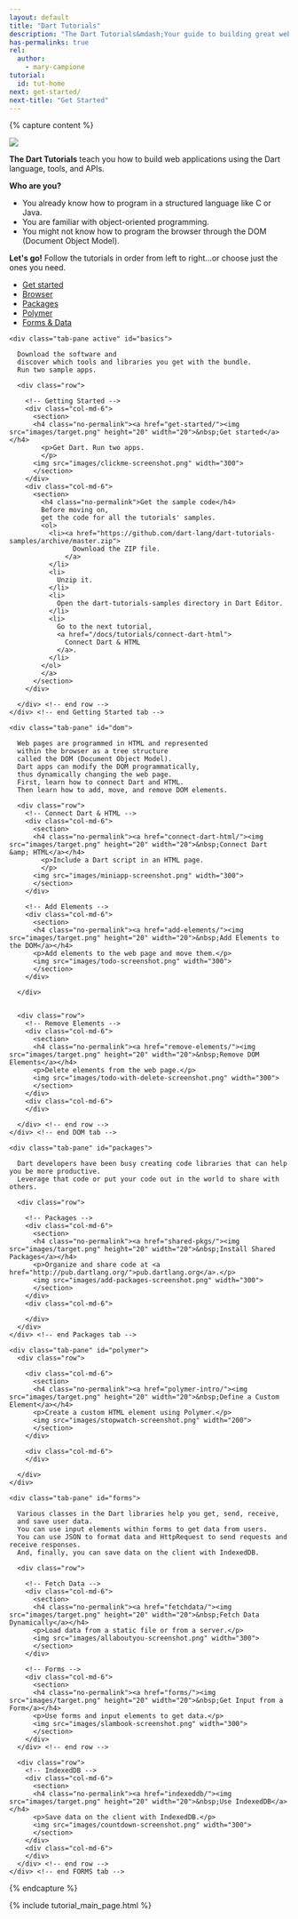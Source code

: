 ```yaml
---
layout: default
title: "Dart Tutorials"
description: "The Dart Tutorials&mdash;Your guide to building great web apps."
has-permalinks: true
rel:
  author:
    - mary-campione
tutorial:
  id: tut-home
next: get-started/
next-title: "Get Started"
---
```


{% capture content %}

<img src="images/banner.png">

**The Dart Tutorials** teach you how to build web applications
using the Dart language, tools, and APIs.

<strong>Who are you?</strong>
<ul>
<li> You already know how to program in a structured language like C or Java.</li>
<li> You are familiar with object-oriented programming.</li>
<li> You might not know how to program the browser
     through the DOM (Document Object Model).</li>
</ul>

<strong>Let's go!</strong> Follow the tutorials in order
from left to right...or choose just the ones you need.

<div class="tute-tabs">
<div class="tabbable">
  <ul class="nav nav-tabs">
    <li class="active"><a href="#basics" data-toggle="tab">Get started</a></li>
    <li><a href="#dom" data-toggle="tab">Browser</a></li>
    <li><a href="#packages" data-toggle="tab">Packages</a></li>
    <li><a href="#polymer" data-toggle="tab">Polymer</a></li>
    <li><a href="#forms" data-toggle="tab">Forms & Data</a></li>
    <!--<li><a href="#mobile" data-toggle="tab">Mobile</a></li>-->
  </ul>

  <div class="tab-content">

  <!-- BASICS TAB -->
    <div class="tab-pane active" id="basics">

      Download the software and
      discover which tools and libraries you get with the bundle.
      Run two sample apps.

      <div class="row">

        <!-- Getting Started -->
        <div class="col-md-6">
          <section>
          <h4 class="no-permalink"><a href="get-started/"><img src="images/target.png" height="20" width="20">&nbsp;Get started</a></h4>
            <p>Get Dart. Run two apps.
            </p>
          <img src="images/clickme-screenshot.png" width="300">
          </section>
        </div>
        <div class="col-md-6">
          <section>
            <h4 class="no-permalink">Get the sample code</h4>
            Before moving on,
            get the code for all the tutorials' samples.
            <ol>
              <li><a href="https://github.com/dart-lang/dart-tutorials-samples/archive/master.zip">
                    Download the ZIP file.
                  </a>
              </li>
              <li>
                Unzip it.
              </li>
              <li>
                Open the dart-tutorials-samples directory in Dart Editor.
              </li>
              <li>
                Go to the next tutorial,
                <a href="/docs/tutorials/connect-dart-html">
                  Connect Dart & HTML
                </a>.
              </li>
            </ol>
            </a>
          </section>
        </div>

      </div> <!-- end row -->
    </div> <!-- end Getting Started tab -->

  <!-- DOM TAB -->
    <div class="tab-pane" id="dom">

      Web pages are programmed in HTML and represented
      within the browser as a tree structure
      called the DOM (Document Object Model).
      Dart apps can modify the DOM programmatically,
      thus dynamically changing the web page.
      First, learn how to connect Dart and HTML.
      Then learn how to add, move, and remove DOM elements.

      <div class="row">
        <!-- Connect Dart & HTML -->
        <div class="col-md-6">
          <section>
          <h4 class="no-permalink"><a href="connect-dart-html/"><img src="images/target.png" height="20" width="20">&nbsp;Connect Dart &amp; HTML</a></h4>
            <p>Include a Dart script in an HTML page.
            </p>
          <img src="images/miniapp-screenshot.png" width="300">
          </section>
        </div>

        <!-- Add Elements -->
        <div class="col-md-6">
          <section>
          <h4 class="no-permalink"><a href="add-elements/"><img src="images/target.png" height="20" width="20">&nbsp;Add Elements to the DOM</a></h4>
          <p>Add elements to the web page and move them.</p>
          <img src="images/todo-screenshot.png" width="300">
          </section>
        </div>

      </div>


      <div class="row">
        <!-- Remove Elements -->
        <div class="col-md-6">
          <section>
          <h4 class="no-permalink"><a href="remove-elements/"><img src="images/target.png" height="20" width="20">&nbsp;Remove DOM Elements</a></h4>
          <p>Delete elements from the web page.</p>
          <img src="images/todo-with-delete-screenshot.png" width="300">
          </section>
        </div>
        <div class="col-md-6">
        </div>

      </div> <!-- end row -->
    </div> <!-- end DOM tab -->

  <!-- PACKAGES TAB -->
    <div class="tab-pane" id="packages">

      Dart developers have been busy creating code libraries that can help you be more productive.
      Leverage that code or put your code out in the world to share with others.

      <div class="row">

        <!-- Packages -->
        <div class="col-md-6">
          <section>
          <h4 class="no-permalink"><a href="shared-pkgs/"><img src="images/target.png" height="20" width="20">&nbsp;Install Shared Packages</a></h4>
          <p>Organize and share code at <a href="http://pub.dartlang.org/">pub.dartlang.org</a>.</p>
          <img src="images/add-packages-screenshot.png" width="300">
          </section>
        </div>
        <div class="col-md-6">

        </div>
      </div>
    </div> <!-- end Packages tab -->

  <!-- POLYMER TAB -->
    <div class="tab-pane" id="polymer">
      <div class="row">

        <div class="col-md-6">
          <section>
          <h4 class="no-permalink"><a href="polymer-intro/"><img src="images/target.png" height="20" width="20">&nbsp;Define a Custom Element</a></h4>
          <p>Create a custom HTML element using Polymer.</p>
          <img src="images/stopwatch-screenshot.png" width="200">
          </section>
        </div>

        <div class="col-md-6">
        </div>

      </div>
    </div>

  <!-- FORMS TAB -->
    <div class="tab-pane" id="forms">

      Various classes in the Dart libraries help you get, send, receive,
      and save user data.
      You can use input elements within forms to get data from users.
      You can use JSON to format data and HttpRequest to send requests and receive responses.
      And, finally, you can save data on the client with IndexedDB.

      <div class="row">

        <!-- Fetch Data -->
        <div class="col-md-6">
          <section>
          <h4 class="no-permalink"><a href="fetchdata/"><img src="images/target.png" height="20" width="20">&nbsp;Fetch Data Dynamically</a></h4>
          <p>Load data from a static file or from a server.</p>
          <img src="images/allaboutyou-screenshot.png" width="300">
          </section>
        </div>

        <!-- Forms -->
        <div class="col-md-6">
          <section>
          <h4 class="no-permalink"><a href="forms/"><img src="images/target.png" height="20" width="20">&nbsp;Get Input from a Form</a></h4>
          <p>Use forms and input elements to get data.</p>
          <img src="images/slambook-screenshot.png" width="300">
          </section>
        </div>
      </div> <!-- end row -->

      <div class="row">
        <!-- IndexedDB -->
        <div class="col-md-6">
          <section>
          <h4 class="no-permalink"><a href="indexeddb/"><img src="images/target.png" height="20" width="20">&nbsp;Use IndexedDB</a></h4>
          <p>Save data on the client with IndexedDB.</p>
          <img src="images/countdown-screenshot.png" width="300">
          </section>
        </div>
        <div class="col-md-6">
        </div>
      </div> <!-- end row -->
    </div> <!-- end FORMS tab -->

  <!-- MOBILE TAB -->
  <!--
    <div class="tab-pane" id="mobile">
      <div class="row">

        <div class="col-md-6" style="border-right:1px solid Lavender">
          <section>
          <h4 class="no-permalink"><a href="mobile/"><img src="images/target.png" height="20" width="20">&nbsp;Write for Mobile Devices</a></h4>
          <p>Mobile devices are taking over the world!</p>
          <img src="images/countdown-screenshot.png" width="300">
          </section>
        </div>

        <div class="col-md-6">
        </div>

      </div>
    </div>
  -->

  </div> <!-- end tab content-->
</div> <!--end tabbable -->
</div> <!-- end of tute-tabs -->

{% endcapture %}

{% include tutorial_main_page.html %}
